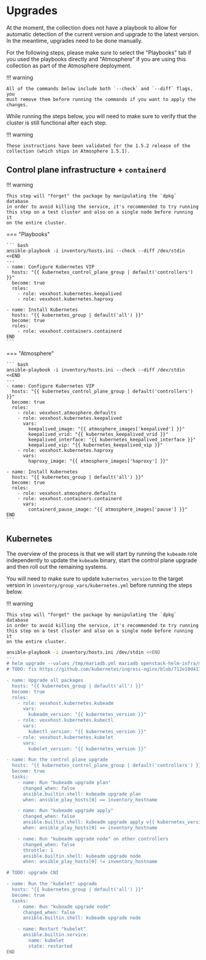# Upgrades

At the moment, the collection does not have a playbook to allow for automatic
detection of the current version and upgrade to the latest version.  In the
meantime, upgrades need to be done manually.

For the following steps, please make sure to select the "Playbooks" tab if you
used the playbooks directly and "Atmosphere" if you are using this collection
as part of the Atmosphere deployment.

!!! warning

    All of the commands below include both `--check` and `--diff` flags, you
    must remove them before running the commands if you want to apply the
    changes.

While running the steps below, you will need to make sure to verify that the
cluster is still functional after each step.

!!! warning

    These instructions have been validated for the 1.5.2 release of the
    collection (which ships in Atmosphere 1.5.1).

## Control plane infrastructure + `containerd`

!!! warning

    This step will "forget" the package by manipulating the `dpkg` database
    in order to avoid killing the service, it's recommended to try running
    this step on a test cluster and also on a single node before running it
    on the entire cluster.

=== "Playbooks"

    ``` bash
    ansible-playbook -i inventory/hosts.ini --check --diff /dev/stdin <<END
    ---
    - name: Configure Kubernetes VIP
      hosts: "{{ kubernetes_control_plane_group | default('controllers') }}"
      become: true
      roles:
        - role: vexxhost.kubernetes.keepalived
        - role: vexxhost.kubernetes.haproxy

    - name: Install Kubernetes
      hosts: "{{ kubernetes_group | default('all') }}"
      become: true
      roles:
        - role: vexxhost.containers.containerd
    END
    ```

=== "Atmosphere"

    ``` bash
    ansible-playbook -i inventory/hosts.ini --check --diff /dev/stdin <<END
    ---
    - name: Configure Kubernetes VIP
      hosts: "{{ kubernetes_control_plane_group | default('controllers') }}"
      become: true
      roles:
        - role: vexxhost.atmosphere.defaults
        - role: vexxhost.kubernetes.keepalived
          vars:
            keepalived_image: "{{ atmosphere_images['keepalived'] }}"
            keepalived_vrid: "{{ kubernetes_keepalived_vrid }}"
            keepalived_interface: "{{ kubernetes_keepalived_interface }}"
            keepalived_vip: "{{ kubernetes_keepalived_vip }}"
        - role: vexxhost.kubernetes.haproxy
          vars:
            haproxy_image: "{{ atmosphere_images['haproxy'] }}"

    - name: Install Kubernetes
      hosts: "{{ kubernetes_group | default('all') }}"
      become: true
      roles:
        - role: vexxhost.atmosphere.defaults
        - role: vexxhost.containers.containerd
          vars:
            containerd_pause_image: "{{ atmosphere_images['pause'] }}"
    END
    ```

## Kubernetes

The overview of the process is that we will start by running the `kubeadm` role
independently to update the `kubeadm` binary, start the control plane upgrade
and then roll out the remaining systems.

You will need to make sure to update `kubernetes_version` to the target version
in `inventory/group_vars/kubernetes.yml` before running the steps below.

!!! warning

    This step will "forget" the package by manipulating the `dpkg` database
    in order to avoid killing the service, it's recommended to try running
    this step on a test cluster and also on a single node before running it
    on the entire cluster.

``` bash
ansible-playbook -i inventory/hosts.ini /dev/stdin <<END
---
# helm upgrade --values /tmp/mariadb.yml mariadb openstack-helm-infra/mariadb
# TODO: fix https://github.com/kubernetes/ingress-nginx/blob/712e10d4176da06e28a11eb6f9e2d7a263b887cb/rootfs/etc/nginx/template/nginx.tmpl#L1322

- name: Upgrade all packages
  hosts: "{{ kubernetes_group | default('all') }}"
  become: true
  roles:
    - role: vexxhost.kubernetes.kubeadm
      vars:
        kubeadm_version: "{{ kubernetes_version }}"
    - role: vexxhost.kubernetes.kubectl
      vars:
        kubectl_version: "{{ kubernetes_version }}"
    - role: vexxhost.kubernetes.kubelet
      vars:
        kubelet_version: "{{ kubernetes_version }}"

- name: Run the control plane upgrade
  hosts: "{{ kubernetes_control_plane_group | default('controllers') }}"
  become: true
  tasks:
    - name: Run "kubeadm upgrade plan"
      changed_when: false
      ansible.builtin.shell: kubeadm upgrade plan
      when: ansible_play_hosts[0] == inventory_hostname

    - name: Run "kubeadm upgrade apply"
      changed_when: false
      ansible.builtin.shell: kubeadm upgrade apply v{{ kubernetes_version }} --yes
      when: ansible_play_hosts[0] == inventory_hostname

    - name: Run "kubeadm upgrade node" on other controllers
      changed_when: false
      throttle: 1
      ansible.builtin.shell: kubeadm upgrade node
      when: ansible_play_hosts[0] != inventory_hostname

# TODO: upgrade CNI

- name: Run the "kubelet" upgrade
  hosts: "{{ kubernetes_group | default('all') }}"
  become: true
  tasks:
    - name: Run "kubeadm upgrade node"
      changed_when: false
      ansible.builtin.shell: kubeadm upgrade node

    - name: Restart "kubelet"
      ansible.builtin.service:
        name: kubelet
        state: restarted
END
```
